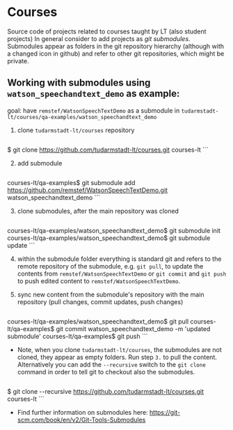 # Courses
Source code of projects related to courses taught by LT (also student projects)
In general consider to add projects as _git submodules_. Submodules appear as folders in the git repository hierarchy (although with a changed icon in github) and refer to other git repositories, which might be private.

## Working with submodules using `watson_speechandtext_demo` as example:

goal: have `remstef/WatsonSpeechTextDemo` as a submodule in `tudarmstadt-lt/courses/qa-examples/watson_speechandtext_demo`

1. clone `tudarmstadt-lt/courses` repository 
    ```
$ git clone https://github.com/tudarmstadt-lt/courses.git courses-lt
    ```

2. add submodule
    ```
courses-lt/qa-examples$ git submodule add https://github.com/remstef/WatsonSpeechTextDemo.git watson_speechandtext_demo
    ```
    
3. clone submodules, after the main repository was cloned
    ```
courses-lt/qa-examples/watson_speechandtext_demo$ git submodule init
courses-lt/qa-examples/watson_speechandtext_demo$ git submodule update
    ```
    
4. within the submodule folder everything is standard git and refers to the remote repository of the submodule, e.g. `git pull`, to update the contents from `remstef/WatsonSpeechTextDemo` or `git commit` and `git push` to push edited content to `remstef/WatsonSpeechTextDemo`.

5. sync new content from the submodule's repository with the main repository (pull changes, commit updates, push changes)
    ```
courses-lt/qa-examples/watson_speechandtext_demo$ git pull
courses-lt/qa-examples$ git commit watson_speechandtext_demo -m 'updated submodule'
courses-lt/qa-examples$ git push
    ```
    
- Note, when you clone `tudarmstadt-lt/courses`, the submodules are not cloned, they appear as empty folders. Run step `3.` to pull the content. Alternatively you can add the `--recursive` switch to the `git clone` command in order to tell git to checkout also the submodules.

    ```
$ git clone --recursive https://github.com/tudarmstadt-lt/courses.git courses-lt
    ```

- Find further information on submodules here: https://git-scm.com/book/en/v2/Git-Tools-Submodules
